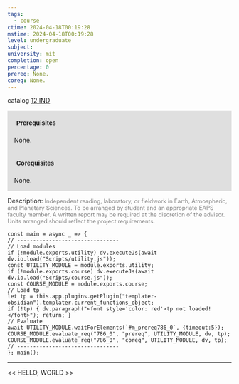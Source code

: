 ```yaml
---
tags:
  - course
ctime: 2024-04-18T00:19:28
mstime: 2024-04-18T00:19:28
level: undergraduate
subject: 
university: mit
completion: open
percentage: 0
prereq: None.
coreq: None.
---
```


catalog [12.IND](http://student.mit.edu/catalog/m12a.html#12.IND)

<span style="display: block; padding: 15px; background-color: rgb(100, 100, 100, 0.2);"><font id="m_prereq786_0" style="display: block; font-family: Arial, sans-serif; font-weight: bold; padding: 5px">Prerequisites</font><br><span id="prereq786_0">None.</span></span>
<span style="display: block; padding: 15px; background-color: rgb(100, 100, 100, 0.2);"><font id="m_coreq786_0" style="display: block; font-family: Arial, sans-serif; font-weight: bold; padding: 5px">Corequisites</font><br><span id="coreq786_0">None.</span></span>

<font style="">Description:</font>
<font style="color: grey; font-size: 0.8rem;">Independent reading, laboratory, or fieldwork in Earth, Atmospheric, and Planetary Sciences. To be arranged by student and an appropriate EAPS faculty member. A written report may be required at the discretion of the advisor. Units arranged should reflect the project requirements.</font>

```dataviewjs
const main = async _ => {
// --------------------------------
// Load modules
if (!module.exports.utility) dv.executeJs(await dv.io.load("Scripts/utility.js"));
const UTILITY_MODULE = module.exports.utility;
if (!module.exports.course) dv.executeJs(await dv.io.load("Scripts/course.js"));
const COURSE_MODULE = module.exports.course;
// Load tp
let tp = this.app.plugins.getPlugin("templater-obsidian").templater.current_functions_object;
if (!tp) { dv.paragraph("<font style='color: red'>tp not loaded!</font>"); return; }
// Evaluate
await UTILITY_MODULE.waitForElements(`#m_prereq786_0`, {timeout:5});
COURSE_MODULE.evaluate_req("786_0", "prereq", UTILITY_MODULE, dv, tp);
COURSE_MODULE.evaluate_req("786_0", "coreq", UTILITY_MODULE, dv, tp);
// --------------------------------
}; main();
```

---

<< HELLO, WORLD >>
